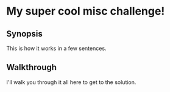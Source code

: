 # My super cool misc challenge!

## Synopsis

This is how it works in a few sentences.

## Walkthrough

I'll walk you through it all here to get to the solution.